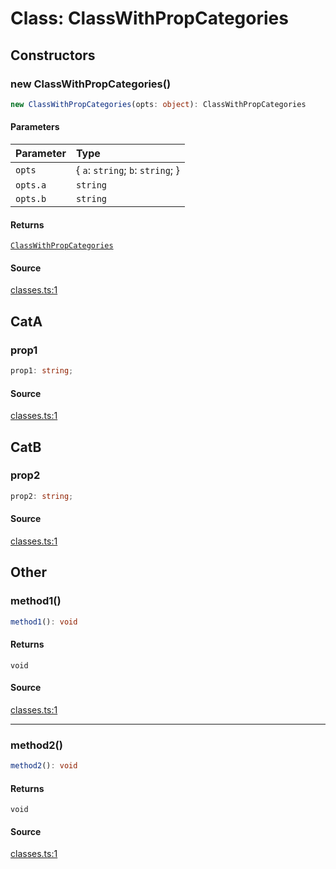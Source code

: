 # Class: ClassWithPropCategories

## Constructors

### new ClassWithPropCategories()

```ts
new ClassWithPropCategories(opts: object): ClassWithPropCategories
```

#### Parameters

| Parameter | Type |
| :------ | :------ |
| `opts` | \{ `a`: `string`; `b`: `string`; \} |
| `opts.a` | `string` |
| `opts.b` | `string` |

#### Returns

[`ClassWithPropCategories`](ClassWithPropCategories.md)

#### Source

[classes.ts:1](http://source-url)

## CatA

### prop1

```ts
prop1: string;
```

#### Source

[classes.ts:1](http://source-url)

## CatB

### prop2

```ts
prop2: string;
```

#### Source

[classes.ts:1](http://source-url)

## Other

### method1()

```ts
method1(): void
```

#### Returns

`void`

#### Source

[classes.ts:1](http://source-url)

***

### method2()

```ts
method2(): void
```

#### Returns

`void`

#### Source

[classes.ts:1](http://source-url)

